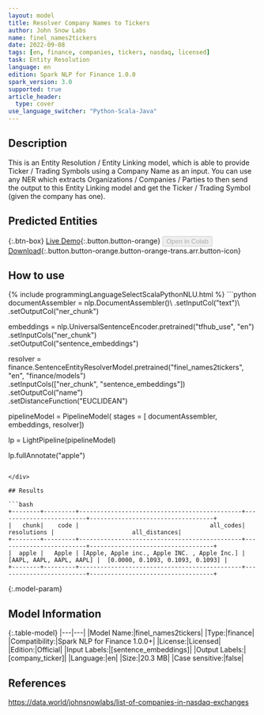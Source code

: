 ```yaml
---
layout: model
title: Resolver Company Names to Tickers
author: John Snow Labs
name: finel_names2tickers
date: 2022-09-08
tags: [en, finance, companies, tickers, nasdaq, licensed]
task: Entity Resolution
language: en
edition: Spark NLP for Finance 1.0.0
spark_version: 3.0
supported: true
article_header:
  type: cover
use_language_switcher: "Python-Scala-Java"
---
```


## Description

This is an Entity Resolution / Entity Linking model, which is able to provide Ticker / Trading Symbols using a Company Name as an input. You can use any NER which extracts Organizations / Companies / Parties to then send the output to this Entity Linking model and get the Ticker / Trading Symbol (given the company has one).

## Predicted Entities



{:.btn-box}
[Live Demo](https://nlp.johnsnowlabs.com/financial_company_normalization){:.button.button-orange}
<button class="button button-orange" disabled>Open in Colab</button>
[Download](https://s3.amazonaws.com/auxdata.johnsnowlabs.com/finance/models/finel_names2tickers_en_1.0.0_3.2_1662636940877.zip){:.button.button-orange.button-orange-trans.arr.button-icon}

## How to use



<div class="tabs-box" markdown="1">
{% include programmingLanguageSelectScalaPythonNLU.html %}
```python
documentAssembler = nlp.DocumentAssembler()\
      .setInputCol("text")\
      .setOutputCol("ner_chunk")

embeddings = nlp.UniversalSentenceEncoder.pretrained("tfhub_use", "en") \
      .setInputCols("ner_chunk") \
      .setOutputCol("sentence_embeddings")
    
resolver = finance.SentenceEntityResolverModel.pretrained("finel_names2tickers", "en", "finance/models") \
      .setInputCols(["ner_chunk", "sentence_embeddings"]) \
      .setOutputCol("name")\
      .setDistanceFunction("EUCLIDEAN")

pipelineModel = PipelineModel(
      stages = [
          documentAssembler,
          embeddings,
          resolver])

lp = LightPipeline(pipelineModel)

lp.fullAnnotate("apple")
```

</div>

## Results

```bash
+--------+---------+----------------------------------------------+-------------------------+-----------------------------------+
|   chunk|    code |                                     all_codes|             resolutions |                      all_distances|
+--------+---------+----------------------------------------------+-------------------------+-----------------------------------+
|  apple |   Apple | [Apple, Apple inc., Apple INC. , Apple Inc.] |[AAPL, AAPL, AAPL, AAPL] |  [0.0000, 0.1093, 0.1093, 0.1093] |
+--------+---------+----------------------------------------------+-------------------------+-----------------------------------+
```

{:.model-param}
## Model Information

{:.table-model}
|---|---|
|Model Name:|finel_names2tickers|
|Type:|finance|
|Compatibility:|Spark NLP for Finance 1.0.0+|
|License:|Licensed|
|Edition:|Official|
|Input Labels:|[sentence_embeddings]|
|Output Labels:|[company_ticker]|
|Language:|en|
|Size:|20.3 MB|
|Case sensitive:|false|

## References

https://data.world/johnsnowlabs/list-of-companies-in-nasdaq-exchanges
